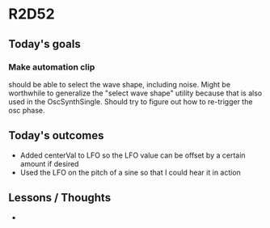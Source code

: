 # R2D52

## Today's goals

### Make automation clip
should be able to select the wave shape, including noise.
Might be worthwhile to generalize the "select wave shape" utility because that is also used in the OscSynthSingle.
Should try to figure out how to re-trigger the osc phase.


## Today's outcomes
- Added centerVal to LFO so the LFO value can be offset by a certain amount if desired
- Used the LFO on the pitch of a sine so that I could hear it in action

## Lessons / Thoughts
- 